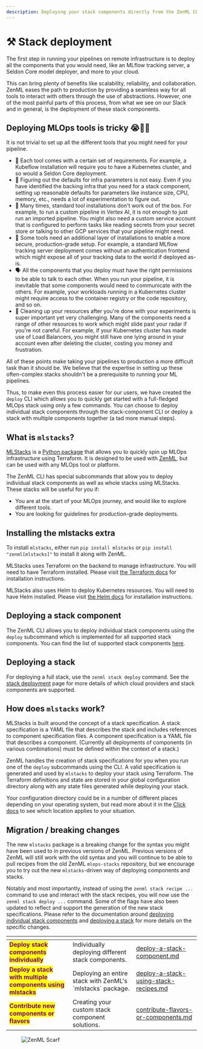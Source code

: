 ```yaml
---
description: Deploying your stack components directly from the ZenML CLI
---
```


# ⚒ Stack deployment

The first step in running your pipelines on remote infrastructure is to deploy all the components that you would need, like an MLflow tracking server, a Seldon Core model deployer, and more to your cloud.

This can bring plenty of benefits like scalability, reliability, and collaboration. ZenML eases the path to production by providing a seamless way for all tools to interact with others through the use of abstractions. However, one of the most painful parts of this process, from what we see on our Slack and in general, is the deployment of these stack components.

## Deploying MLOps tools is tricky 😭😵‍💫

It is not trivial to set up all the different tools that you might need for your pipeline.

* 🌈 Each tool comes with a certain set of requirements. For example, a Kubeflow installation will require you to have a Kubernetes cluster, and so would a Seldon Core deployment.
* 🤔 Figuring out the defaults for infra parameters is not easy. Even if you have identified the backing infra that you need for a stack component, setting up reasonable defaults for parameters like instance size, CPU, memory, etc., needs a lot of experimentation to figure out.
* 🚧 Many times, standard tool installations don't work out of the box. For example, to run a custom pipeline in Vertex AI, it is not enough to just run an imported pipeline. You might also need a custom service account that is configured to perform tasks like reading secrets from your secret store or talking to other GCP services that your pipeline might need.
* 🔐 Some tools need an additional layer of installations to enable a more secure, production-grade setup. For example, a standard MLflow tracking server deployment comes without an authentication frontend which might expose all of your tracking data to the world if deployed as-is.
* 🗣️ All the components that you deploy must have the right permissions to be able to talk to each other. When you run your pipeline, it is inevitable that some components would need to communicate with the others. For example, your workloads running in a Kubernetes cluster might require access to the container registry or the code repository, and so on.
* 🧹 Cleaning up your resources after you're done with your experiments is super important yet very challenging. Many of the components need a range of other resources to work which might slide past your radar if you're not careful. For example, if your Kubernetes cluster has made use of Load Balancers, you might still have one lying around in your account even after deleting the cluster, costing you money and frustration.

All of these points make taking your pipelines to production a more difficult task than it should be. We believe that the expertise in setting up these often-complex stacks shouldn't be a prerequisite to running your ML pipelines.

Thus, to make even this process easier for our users, we have created the `deploy` CLI which allows you to quickly get started with a full-fledged MLOps stack using only a few commands. You can choose to deploy individual stack components through the stack-component CLI or deploy a stack with multiple components together (a tad more manual steps).

## What is `mlstacks`?

[MLStacks](https://mlstacks.zenml.io) is a
[Python package](https://pypi.org/project/mlstacks/) that allows you to quickly
spin up MLOps infrastructure using Terraform. It is designed to be used with
[ZenML](https://zenml.io), but can be used with any MLOps tool or platform.

The ZenML CLI has special subcommands that allow you to deploy individual stack
components as well as whole stacks using MLStacks. These stacks will be useful for you if:

- You are at the start of your MLOps journey, and would like to explore
  different tools.
- You are looking for guidelines for production-grade deployments.

## Installing the mlstacks extra

To install `mlstacks`, either run `pip install mlstacks` or `pip install
"zenml[mlstacks]"` to install it along with ZenML.

MLStacks uses Terraform on the backend to manage infrastructure. You will need
to have Terraform installed. Please visit [the Terraform
docs](https://learn.hashicorp.com/tutorials/terraform/install-cli#install-terraform)
for installation instructions.

MLStacks also uses Helm to deploy Kubernetes resources. You will need to have
Helm installed. Please visit [the Helm
docs](https://helm.sh/docs/intro/install/#from-script) for installation
instructions.

## Deploying a stack component

The ZenML CLI allows you to deploy individual stack components using the
`deploy` subcommand which is implemented for all supported stack components. You
can find the list of supported stack components
[here](./deploy-a-stack-component).

## Deploying a stack

For deploying a full stack, use the `zenml stack deploy` command. See the [stack
deployment](deploy-a-stack-using-mlstacks.md) page for more details of which
cloud providers and stack components are supported.

## How does `mlstacks` work?

MLStacks is built around the concept of a stack specification. A stack
specification is a YAML file that describes the stack and includes references to
component specification files. A component specification is a YAML file that
describes a component. (Currently all deployments of components (in various
combinations) must be defined within the context of a stack.)

ZenML handles the creation of stack specifications for you when you run one of
the `deploy` subcommands using the CLI. A valid specification is generated and
used by `mlstacks` to deploy your stack using Terraform. The Terraform
definitions and state are stored in your global configuration directory along
with any state files generated while deploying your stack.

Your configuration directory could be in a number of different places depending
on your operating system, but read more about it in the
[Click docs](https://click.palletsprojects.com/en/8.1.x/api/#click.get_app_dir)
to see which location applies to your situation.

## Migration / breaking changes

The new `mlstacks` package is a breaking change for the syntax you might have
been used to in previous versions of ZenML. Previous versions of ZenML will
still work with the old syntax and you will continue to be able to pull recipes
from the old ZenML `mlops-stacks` repository, but we encourage you to try out
the new `mlstacks`-driven way of deploying components and stacks.

Notably and most importantly, instead of using the `zenml stack recipe ...` command to use and
interact with the stack recipes, you will now use the `zenml stack deploy ...`
command. Some of the flags have also been updated to reflect and support the
generation of the new stack specifications. Please refer to the documentation
around [deploying individual stack components](./deploy-a-stack-component.md)
and [deploying a stack](./deploy-a-stack-using-mlstacks.md) for more details on
the specific changes.

<table data-view="cards"><thead><tr><th></th><th></th><th data-hidden data-card-target data-type="content-ref"></th></tr></thead><tbody><tr><td><mark style="color:purple;"><strong>Deploy stack components individually</strong></mark></td><td>Individually deploying different stack components.</td><td><a href="deploy-a-stack-component.md">deploy-a-stack-component.md</a></td></tr><tr><td><mark style="color:purple;"><strong>Deploy a stack with multiple components using mlstacks</strong></mark></td><td>Deploying an entire stack with ZenML's `mlstacks` package.</td><td><a href="deploy-a-stack-using-stack-recipes.md">deploy-a-stack-using-stack-recipes.md</a></td></tr><tr><td><mark style="color:purple;"><strong>Contribute new components or flavors</strong></mark></td><td>Creating your custom stack component solutions.</td><td><a href="contribute-flavors-or-components.md">contribute-flavors-or-components.md</a></td></tr></tbody></table>

<figure><img src="https://static.scarf.sh/a.png?x-pxid=f0b4f458-0a54-4fcd-aa95-d5ee424815bc" alt="ZenML Scarf"><figcaption></figcaption></figure>
